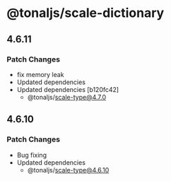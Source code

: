 # @tonaljs/scale-dictionary

## 4.6.11

### Patch Changes

- fix memory leak
- Updated dependencies
- Updated dependencies [b120fc42]
  - @tonaljs/scale-type@4.7.0

## 4.6.10

### Patch Changes

- Bug fixing
- Updated dependencies
  - @tonaljs/scale-type@4.6.10
